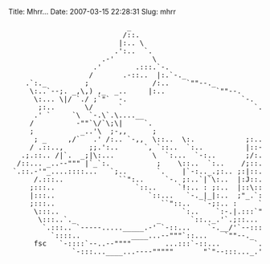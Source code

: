 Title: Mhrr...
Date: 2007-03-15 22:28:31
Slug: mhrr

<pre>
                            _
                           /::.
                          |:.. \
                         .':..  `.
                      .-'         \
                    .'        .:::.`-.
                   /       .-::..  |:.`-._
    .`:._         ;               /:..    `""--._
     \:..`--;. _,\,) ,_  _..     |:..            `""--.
      \:... \|/ `./ ;`"`  -.                           `-.
       ;:..       \/      `                               `.
      .' `     `\  `-.\`.\....__                            `.
     /          -""`\/`\;\|     `.                            \
     ;           _..'\  ;-,,      ;                            ;
      ; _     ,/`   .' /:.. `-,,  \::..  \:.            ;:..    \
     / .::..,      ;;.':..      `, `::..  `:..          |::-':.  \
   .;.::.. /|`.  _;|\:...         \  `:...  `-:..       ;/:..     \
  /::... _..--""" |`_`:.           ;    \::..  `:..    /;::..      ;
 `.::.-'"_....::::...   `;..       `.    |`-:.._.;:.. ;:|::..       ;
      /.:::..             ``":..     `-. ;:..`|`\:..  |:J::...       \
     ;:::..                   `::..     `!:.. : ;:..  |::\::...       ;
     |:::..                      `::...   `-._|_|:..  ;"_.`::....    ':;
     ;:::..                         ``"::..   `-;:.. :     `--::..  /:.|
      \:::..                             `:..    `:-.|.:::`"-.__..:::. ;
       \:::..`._                   _       `::.._.'`.;::...          .'
        `.:::.. `-----....._____.-' `-::...    `-.__/'`--:::..._..--'
          `::::..            ____...--"""`::...    `""--._
      fsc   `-::::`--..--""""        ...:::`-::...        `.
               `-:::...____...----"""""       "`"--:::..._.'

</pre>
